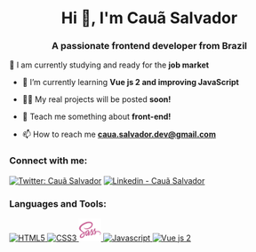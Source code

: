 <h1 align="center">Hi 👋, I'm Cauã Salvador</h1>
<h3 align="center">A passionate frontend developer from Brazil</h3>

🔭 I am currently studying and ready for the **job market**

- 🌱 I’m currently learning **Vue js 2 and improving JavaScript**

- 👨‍💻 My real projects will be posted **soon!**

- 💬 Teach me something about **front-end!**

- 📫 How to reach me **caua.salvador.dev@gmail.com**

<h3 align="left">Connect with me:</h3>
<p align="left">
<a href="https://twitter.com/Csalvador__" target="blank"><img align="center" src="https://raw.githubusercontent.com/rahuldkjain/github-profile-readme-generator/master/src/images/icons/Social/twitter.svg" alt="Twitter: Cauã Salvador" height="30" width="40" /></a>
<a href="www.linkedin.com/in/csaalvador-dev" target="blank"><img align="center" src="https://raw.githubusercontent.com/rahuldkjain/github-profile-readme-generator/master/src/images/icons/Social/linked-in-alt.svg" alt="Linkedin - Cauã Salvador" height="30" width="40" /></a>
</p>


  
<h3 align="left">Languages and Tools:</h3>
<p align="left"> <a href="html5.org" target="__blank" rel="noroferrer"> <img src="https://www.vectorlogo.zone/logos/w3_html5/w3_html5-icon.svg" alt="HTML5" width="40" height="40"/> <a href="css3.com" target="__blank" rel="noroferrer"> <img src="https://www.vectorlogo.zone/logos/w3_css/w3_css-official.svg" alt="CSS3" width="40" height="40"/>  <a href="https://sass-lang.com" target="_blank" rel="noreferrer"> <img src="https://raw.githubusercontent.com/devicons/devicon/master/icons/sass/sass-original.svg" alt="sass" width="40" height="40"/><a href="javasript.com" target="__blank" rel="noroferrer"> <img src="https://www.vectorlogo.zone/logos/javascript/javascript-icon.svg" alt="Javascript" width="40" height="40"/><a href="vuejs.com" target="__blank" rel="noroferrer"> <img src="[https://www.vectorlogo.zone/logos/javascript/javascript-icon.svg](https://www.vectorlogo.zone/logos/vuejs/vuejs-icon.svg)" alt="Vue js 2" width="40" height="40"/></a>
